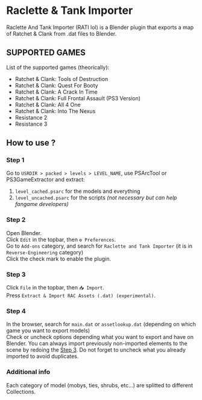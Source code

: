 # Raclette & Tank Importer
Raclette And Tank Importer (RATI lol) is a Blender plugin that exports a map of Ratchet &amp; Clank from .dat files to Blender.

## SUPPORTED GAMES
List of the supported games (theorically):
- Ratchet & Clank: Tools of Destruction
- Ratchet & Clank: Quest For Booty
- Ratchet & Clank: A Crack In Time
- Ratchet & Clank: Full Frontal Assault (PS3 Version)
- Ratchet & Clank: All 4 One
- Ratchet & Clank: Into The Nexus
- Resistance 2
- Resistance 3

## How to use ?
### Step 1
Go to `USRDIR > packed > levels > LEVEL_NAME`, use PSArcTool or PS3GameExtractor and extract:
1. `level_cached.psarc` for the models and everything
2. `level_uncached.psarc` for the scripts *(not necessary but can help fangame developers)*

### Step 2
Open Blender.  
Click `Edit` in the topbar, then `⚙ Preferences`.  
Go to `Add-ons` category, and search for `Raclette and Tank Importer` (it is in `Reverse-Engineering` category)  
Click the check mark to enable the plugin.

### Step 3
Click `File` in the topbar, then `📥 Import`.  
Press `Extract & Import RAC Assets (.dat) (experimental)`.

### Step 4
In the browser, search for `main.dat` or `assetlookup.dat` (depending on which game you want to export models)  
Check or uncheck options depending what you want to export and have on Blender. You can always import previously non-imported elements to the scene by redoing the [Step 3](#Step_3). Do not forget to uncheck what you already imported to avoid duplicates.

### Additional info
Each category of model (mobys, ties, shrubs, etc...) are splitted to different Collections.
